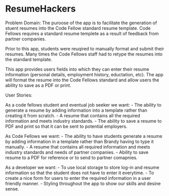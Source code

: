 # ResumeHackers


Problem Domain: The puroose of the app is to facilitate the generation of stuent resumes into the Code Fellow standard resume template. Code Fellows requires a standard resume templete as a result of feedback from partner companies.

Prior to this app, students were reuqired to manually format and submit their resumes. Many times the Code Fellows staff had to retype the resumes into the standard template.

This app provides users fields into which they can enter their resume information (personal details, employment history, eductation, etc). The app will format the resume into the Code Fellows standard and allow users the ability to save as a PDF or print.

User Stories:

As a code fellows student and eventual job seeker we want: - The ability to generate a resume by adding information into a template rather than creating it from scratch. - A resume that contains all the required information and meets industry standards. - The ability to save a resume to PDF and print so that it can be sent to potential employers.

As Code Fellows we want: - The ability to have students generate a resume by adding information in a template rather than Brandy having to type it manually. - A resume that contains all required information and meets industry standards and needs of partner companies. - Ability to save resume to a PDF for reference or to send to partner comapnies.

As a developer we want: - To use local storage to store log-in and resume information so that the student does not have to enter it everytime. - To create a nice form for users to enter the required information in a user friendly manner. - Styling throughout the app to show our skills and desine sense.